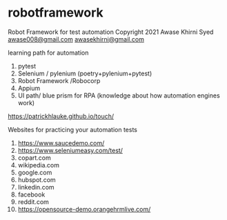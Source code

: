 # robotframework
Robot Framework for test automation
Copyright 2021 Awase Khirni Syed 
awase008@gmail.com awasekhirni@gmail.com 

learning path for automation 
1. pytest 
2. Selenium / pylenium (poetry+pylenium+pytest)
3. Robot Framework /Robocorp
4. Appium 
5. UI path/ blue prism for RPA (knowledge about how automation engines work)

https://patrickhlauke.github.io/touch/

Websites for practicing your automation tests 
1. https://www.saucedemo.com/
2. https://www.seleniumeasy.com/test/
3. copart.com 
4. wikipedia.com 
5. google.com 
6. hubspot.com 
7. linkedin.com 
8. facebook 
9. reddit.com 
10. https://opensource-demo.orangehrmlive.com/
